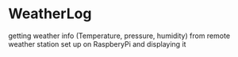 # WeatherLog
getting weather info (Temperature, pressure, humidity) from remote weather station set up on RaspberyPi and displaying it 
